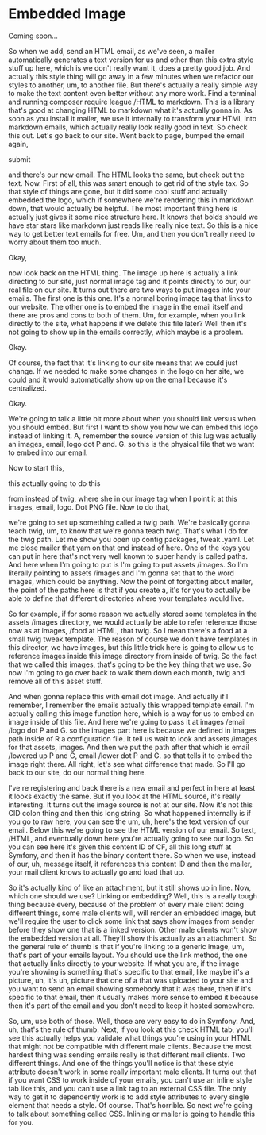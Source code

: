 # Embedded Image

Coming soon...

So when we add, send an HTML email, as we've seen, a mailer automatically generates a
text version for us and other than this extra style stuff up here, which is we don't
really want it, does a pretty good job. And actually this style thing will go away in
a few minutes when we refactor our styles to another, um, to another file. But
there's actually a really simple way to make the text content even better without any
more work. Find a terminal and running composer require league /HTML to markdown.
This is a library that's good at changing HTML to markdown what it's actually gonna
in. As soon as you install it mailer, we use it internally to transform your HTML
into markdown emails, which actually really look really good in text. So check this
out. Let's go back to our site. Went back to page, bumped the email again,

submit

and there's our new email. The HTML looks the same, but check out the text. Now.
First of all, this was smart enough to get rid of the style tax. So that style of
things are gone, but it did some cool stuff and actually embedded the logo, which if
somewhere we're rendering this in markdown down, that would actually be helpful. The
most important thing here is actually just gives it some nice structure here. It
knows that bolds should we have star stars like markdown just reads like really nice
text. So this is a nice way to get better text emails for free. Um, and then you
don't really need to worry about them too much.

Okay,

now look back on the HTML thing. The image up here is actually a link directing to
our site, just normal image tag and it points directly to our, our real file on our
site. It turns out there are two ways to put images into your emails. The first one
is this one. It's a normal boring image tag that links to our website. The other one
is to embed the image in the email itself and there are pros and cons to both of
them. Um, for example, when you link directly to the site, what happens if we delete
this file later? Well then it's not going to show up in the emails correctly, which
maybe is a problem.

Okay.

Of course, the fact that it's linking to our site means that we could just change. If
we needed to make some changes in the logo on her site, we could and it would
automatically show up on the email because it's centralized.

Okay.

We're going to talk a little bit more about when you should link versus when you
should embed. But first I want to show you how we can embed this logo instead of
linking it. A, remember the source version of this lug was actually an images, email,
logo dot P and. G. so this is the physical file that we want to embed into our email.

Now to start this,

this actually going to do this

from instead of twig, where she in our image tag when I point it at this images,
email, logo. Dot PNG file. Now to do that,

we're going to set up something called a twig path. We're basically gonna teach twig,
um, to know that we're gonna teach twig. That's what I do for the twig path. Let me
show you open up config packages, tweak .yaml. Let me close mailer that yam on that
end instead of here. One of the keys you can put in here that's not very well known
to super handy is called paths. And here when I'm going to put is I'm going to put
assets /images. So I'm literally pointing to assets /images and I'm gonna set that to
the word images, which could be anything. Now the point of forgetting about mailer,
the point of the paths here is that if you create a, it's for you to actually be able
to define that different directories where your templates would live.

So for example, if for some reason we actually stored some templates in the assets
/images directory, we would actually be able to refer reference those now as at
images, /food at HTML, that twig. So I mean there's a food at a small twig tweak
template. The reason of course we don't have templates in this director, we have
images, but this little trick here is going to allow us to reference images inside
this image directory from inside of twig. So the fact that we called this images,
that's going to be the key thing that we use. So now I'm going to go over back to
walk them down each month, twig and remove all of this asset stuff.

And when gonna replace this with email dot image. And actually if I remember, I
remember the emails actually this wrapped template email. I'm actually calling this
image function here, which is a way for us to embed an image inside of this file. And
here we're going to pass it at images /email /logo dot P and G. so the images part
here is because we defined in images path inside of R a configuration file. It tell
us wait to look and assets /images for that assets, images. And then we put the path
after that which is email /lowered up P and G, email /lower dot P and G. so that
tells it to embed the image right there. All right, let's see what difference that
made. So I'll go back to our site, do our normal thing here.

I've re registering and back there is a new email and perfect in here at least it
looks exactly the same. But if you look at the HTML source, it's really interesting.
It turns out the image source is not at our site. Now it's not this CID colon thing
and then this long string. So what happened internally is if you go to raw here, you
can see the um, uh, here's the text version of our email. Below this we're going to
see the HTML version of our email. So text, /HTML, and eventually down here you're
actually going to see our logo. So you can see here it's given this content ID of CF,
all this long stuff at Symfony, and then it has the binary content there. So when we
use, instead of our, uh, message itself, it references this content ID and then the
mailer, your mail client knows to actually go and load that up.

So it's actually kind of like an attachment, but it still shows up in line. Now,
which one should we use? Linking or embedding? Well, this is a really tough thing
because every, because of the problem of every male client doing different things,
some male clients will, will render an embedded image, but we'll require the user to
click some link that says show images from sender before they show one that is a
linked version. Other male clients won't show the embedded version at all. They'll
show this actually as an attachment. So the general rule of thumb is that if you're
linking to a generic image, um, that's part of your emails layout. You should use the
link method, the one that actually links directly to your website. If what you are,
if the image you're showing is something that's specific to that email, like maybe
it's a picture, uh, it's uh, picture that one of a that was uploaded to your site and
you want to send an email showing somebody that it was there, then if it's specific
to that email, then it usually makes more sense to embed it because then it's part of
the email and you don't need to keep it hosted somewhere.

So, um, use both of those. Well, those are very easy to do in Symfony. And, uh,
that's the rule of thumb. Next, if you look at this check HTML tab, you'll see this
actually helps you validate what things you're using in your HTML that might not be
compatible with different male clients. Because the most hardest thing was sending
emails really is that different mail clients. Two different things. And one of the
things you'll notice is that these style attribute doesn't work in some really
important male clients. It turns out that if you want CSS to work inside of your
emails, you can't use an inline style tab like this, and you can't use a link tag to
an external CSS file. The only way to get it to dependently work is to add style
attributes to every single element that needs a style. Of course. That's horrible. So
next we're going to talk about something called CSS. Inlining or mailer is going to
handle this for you.